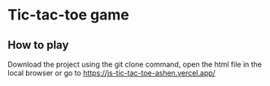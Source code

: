 # Tic-tac-toe game

## How to play
Download the project using the git clone command, open the html file in the local browser or go to https://js-tic-tac-toe-ashen.vercel.app/
